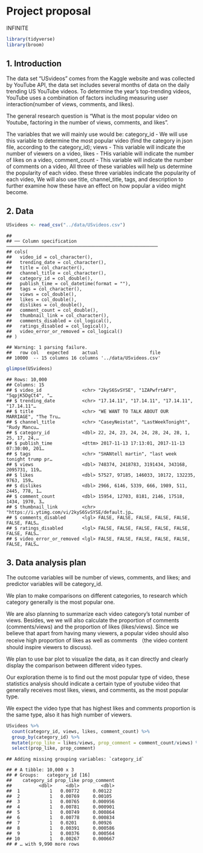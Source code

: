 Project proposal
================
INFINITE

``` r
library(tidyverse)
library(broom)
```

## 1\. Introduction

The data set “USvideos” comes from the Kaggle website and was collected
by YouTube API, the data set includes several months of data on the
daily trending US YouTube videos. To determine the year’s top-trending
videos, YouTube uses a combination of factors including measuring user
interaction(number of views, comments, and likes).

The general research question is “What is the most popular video on
Youtube, factoring in the number of views, comments, and likes”.

The variables that we will mainly use would be: category\_id - We will
use this variable to determine the most popular video (find the category
in json file, according to the category\_id); views - This variable will
indicate the number of viewers on a video, likes - THis variable will
indicate the number of likes on a video, comment\_count - This variable
will indicate the number of comments on a video, All three of these
variables will help us determine the popularity of each video. these
three variables indicate the popularity of each video, We will also use
title, channel\_title, tags, and description to further examine how
these have an effect on how popular a video might become.

## 2\. Data

``` r
USvideos <- read_csv("../data/USvideos.csv")
```

    ## 
    ## ── Column specification ────────────────────────────────────────────────────────
    ## cols(
    ##   video_id = col_character(),
    ##   trending_date = col_character(),
    ##   title = col_character(),
    ##   channel_title = col_character(),
    ##   category_id = col_double(),
    ##   publish_time = col_datetime(format = ""),
    ##   tags = col_character(),
    ##   views = col_double(),
    ##   likes = col_double(),
    ##   dislikes = col_double(),
    ##   comment_count = col_double(),
    ##   thumbnail_link = col_character(),
    ##   comments_disabled = col_logical(),
    ##   ratings_disabled = col_logical(),
    ##   video_error_or_removed = col_logical()
    ## )

    ## Warning: 1 parsing failure.
    ##   row col   expected     actual                   file
    ## 10000  -- 15 columns 16 columns '../data/USvideos.csv'

``` r
glimpse(USvideos)
```

    ## Rows: 10,000
    ## Columns: 15
    ## $ video_id               <chr> "2kyS6SvSYSE", "1ZAPwfrtAFY", "5qpjK5DgCt4", "…
    ## $ trending_date          <chr> "17.14.11", "17.14.11", "17.14.11", "17.14.11"…
    ## $ title                  <chr> "WE WANT TO TALK ABOUT OUR MARRIAGE", "The Tru…
    ## $ channel_title          <chr> "CaseyNeistat", "LastWeekTonight", "Rudy Mancu…
    ## $ category_id            <dbl> 22, 24, 23, 24, 24, 28, 24, 28, 1, 25, 17, 24,…
    ## $ publish_time           <dttm> 2017-11-13 17:13:01, 2017-11-13 07:30:00, 201…
    ## $ tags                   <chr> "SHANtell martin", "last week tonight trump pr…
    ## $ views                  <dbl> 748374, 2418783, 3191434, 343168, 2095731, 119…
    ## $ likes                  <dbl> 57527, 97185, 146033, 10172, 132235, 9763, 159…
    ## $ dislikes               <dbl> 2966, 6146, 5339, 666, 1989, 511, 2445, 778, 1…
    ## $ comment_count          <dbl> 15954, 12703, 8181, 2146, 17518, 1434, 1970, 3…
    ## $ thumbnail_link         <chr> "https://i.ytimg.com/vi/2kyS6SvSYSE/default.jp…
    ## $ comments_disabled      <lgl> FALSE, FALSE, FALSE, FALSE, FALSE, FALSE, FALS…
    ## $ ratings_disabled       <lgl> FALSE, FALSE, FALSE, FALSE, FALSE, FALSE, FALS…
    ## $ video_error_or_removed <lgl> FALSE, FALSE, FALSE, FALSE, FALSE, FALSE, FALS…

## 3\. Data analysis plan

The outcome variables will be number of views, comments, and likes; and
predictor variables will be category\_id.

We plan to make comparisons on different categories, to research which
category generally is the most popular one.

We are also planning to summarize each video category’s total number of
views. Besides, we we will also calculate the proportion of comments
(comments/views) and the proportion of likes (likes/views). Since we
believe that apart from having many viewers, a popular video should also
receive high proportion of likes as well as comments （the video content
should inspire viewers to discuss).

We plan to use bar plot to visualize the data, as it can directly and
clearly display the comparison between different video types.

Our exploration theme is to find out the most popular type of video,
these statistics analysis should indicate a certain type of youtube
video that generally receives most likes, views, and comments, as the
most popular type.

We expect the video type that has highest likes and comments proportion
is the same type, also it has high number of viewers.

``` r
USvideos %>%
  count(category_id, views, likes, comment_count) %>%
  group_by(category_id) %>%
  mutate(prop_like = likes/views, prop_comment = comment_count/views) %>%
  select(prop_like, prop_comment)
```

    ## Adding missing grouping variables: `category_id`

    ## # A tibble: 10,000 x 3
    ## # Groups:   category_id [16]
    ##    category_id prop_like prop_comment
    ##          <dbl>     <dbl>        <dbl>
    ##  1           1   0.00772     0.00122 
    ##  2           1   0.00769     0.00105 
    ##  3           1   0.00765     0.000956
    ##  4           1   0.00781     0.000901
    ##  5           1   0.00749     0.000864
    ##  6           1   0.00778     0.000834
    ##  7           1   0.0201      0.00926 
    ##  8           1   0.00391     0.000586
    ##  9           1   0.00376     0.000564
    ## 10           1   0.00267     0.000667
    ## # … with 9,990 more rows
